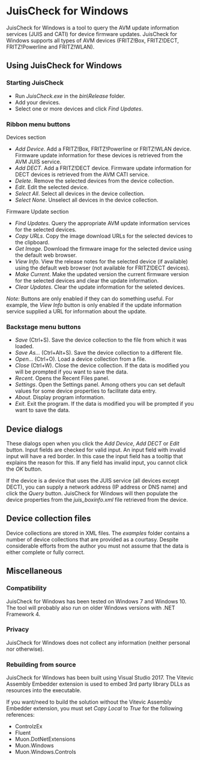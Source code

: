 # JuisCheck for Windows

JuisCheck for Windows is a tool to query the AVM update information services
(JUIS and CATI) for device firmware updates. JuisCheck for Windows supports
all types of AVM devices (FRITZ!Box, FRITZ!DECT, FRITZ!Powerline and FRITZ!WLAN).

## Using JuisCheck for Windows

### Starting JuisCheck

+ Run *JuisCheck.exe* in the *bin\Release* folder.
+ Add your devices.
+ Select one or more devices and click *Find Updates*.

### Ribbon menu buttons

Devices section

+ *Add Device*. Add a FRITZ!Box, FRITZ!Powerline or FRITZ!WLAN device. Firmware
  update information for these devices is retrieved from the AVM JUIS service.
+ *Add DECT*. Add a FRITZ!DECT device. Firmware update information for DECT devices
  is retrieved from the AVM CATI service.
+ *Delete*. Remove the selected devices from the device collection.
+ *Edit*. Edit the selected device.
+ *Select All*. Select all devices in the device collection.
+ *Select None*. Unselect all devices in the device collection.

Firmware Update section

+ *Find Updates*. Query the appropriate AVM update information services for the
  selected devices.
+ *Copy URLs*. Copy the image download URLs for the selected devices to the clipboard.
+ *Get Image*. Download the firmware image for the selected device using the default
  web browser.
+ *View Info*. View the release notes for the selected device (if available) using
  the default web browser (not available for FRITZ!DECT devices).
+ *Make Current*. Make the updated version the current firmware version for the
  selected devices and clear the update information.
+ *Clear Updates*. Clear the update information for the seleted devices.

*Note:* Buttons are only enabled if they can do something useful. For example, the
*View Info* button is only enabled if the update information service supplied a URL
for information about the update.

### Backstage menu buttons

+ *Save* (Ctrl+S). Save the device collection to the file from which it was loaded.
+ *Save As...* (Ctrl+Alt+S). Save the device collection to a different file.
+ *Open...* (Ctrl+O). Load a device collection from a file.
+ *Close* (Ctrl+W). Close the device collection. If the data is modified you will
  be prompted if you want to save the data.
+ *Recent*. Opens the Recent Files panel.
+ *Settings*. Open the Settings panel. Among others you can set default
  values for some device properties to facilitate data entry.
+ *About*. Display program information.
+ *Exit*. Exit the program. If the data is modified you will be prompted if you
  want to save the data.

## Device dialogs

These dialogs open when you click the *Add Device*, *Add DECT* or *Edit* button.
Input fields are checked for valid input. An input field with invalid input will
have a red border. In this case the input field has a tooltip that explains the
reason for this. If any field has invalid input, you cannot click the *OK* button.

If the device is a device that uses the JUIS service (all devices except DECT),
you can supply a network address (IP address or DNS name) and click the *Query*
button. JuisCheck for Windows will then populate the device properties from the
*juis_boxinfo.xml* file retrieved from the device.

## Device collection files

Device collections are stored in XML files. The *examples* folder contains a number
of device collections that are provided as a courtasy. Despite considerable efforts
from the author you must not assume that the data is either complete or fully correct.

## Miscellaneous

### Compatibility

JuisCheck for Windows has been tested on Windows 7 and Windows 10. The tool will
probably also run on older Windows versions with .NET Framework 4.

### Privacy

JuisCheck for Windows does not collect any information (neither personal nor otherwise).

### Rebuilding from source

JuisCheck for Windows has been built using Visual Studio 2017. The Vitevic Assembly
Embedder extension is used to embed 3rd party library DLLs as resources into the
executable.

If you want/need to build the solution without the Vitevic Assembly Embedder extension,
you must set *Copy Local* to *True* for the following references:

+ ControlzEx
+ Fluent
+ Muon.DotNetExtensions
+ Muon.Windows
+ Muon.Windows.Controls
